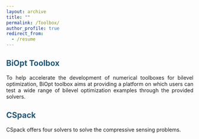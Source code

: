 ```yaml
---
layout: archive
title: ""
permalink: /Toolbox/
author_profile: true
redirect_from:
  - /resume
---
```


<style>
a:link {
  text-decoration: none;
}

a:visited {
  text-decoration: none;
}

a:hover {
  text-decoration: underline;
}

a:active {
  text-decoration: underline;
}
</style>

<span style="color:#225675" href="https://biopt.github.io/" target="_blank">BiOpt Toolbox</span>
---

<p><div style="text-align:justify;">  
To help accelerate the development of numerical toolboxes for bilevel optimization, BiOpt toolbox aims at providing a platform on which users can test a wide range of bilevel optimization examples through the provided solvers.  
</div> </p>


<span style="color:#225675" href="https://github.com/ShenglongZhou/CSpack" target="_blank">CSpack</span>
---

<p><div style="text-align:justify;">  
CSpack offers four solvers to solve the compressive sensing problems.
</div> </p>
